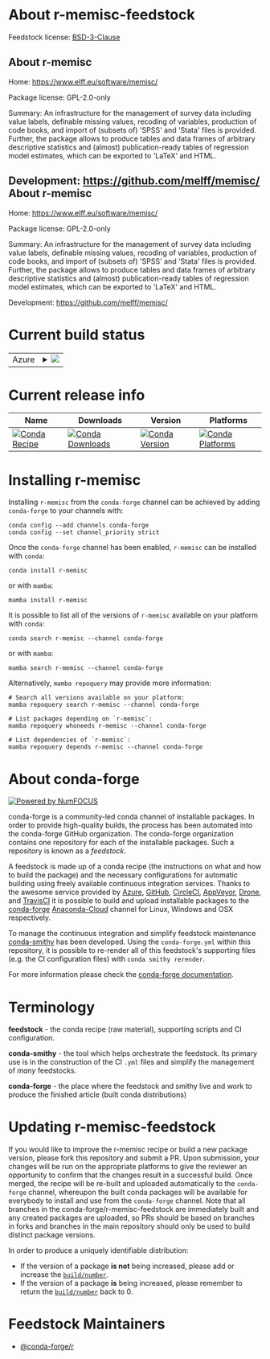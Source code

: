 About r-memisc-feedstock
========================

Feedstock license: [BSD-3-Clause](https://github.com/conda-forge/r-memisc-feedstock/blob/main/LICENSE.txt)

About r-memisc
--------------

Home: https://www.elff.eu/software/memisc/

Package license: GPL-2.0-only

Summary: An infrastructure for the management of survey data including value labels, definable missing values, recoding of variables, production of code books, and import of (subsets of) 'SPSS' and 'Stata' files is provided. Further, the package allows to produce tables and data frames of arbitrary descriptive statistics and (almost) publication-ready tables of regression model estimates, which can be exported to 'LaTeX' and HTML.

Development: https://github.com/melff/memisc/
About r-memisc
--------------

Home: https://www.elff.eu/software/memisc/

Package license: GPL-2.0-only

Summary: An infrastructure for the management of survey data including value labels, definable missing values, recoding of variables, production of code books, and import of (subsets of) 'SPSS' and 'Stata' files is provided. Further, the package allows to produce tables and data frames of arbitrary descriptive statistics and (almost) publication-ready tables of regression model estimates, which can be exported to 'LaTeX' and HTML.

Development: https://github.com/melff/memisc/

Current build status
====================


<table>
    
  <tr>
    <td>Azure</td>
    <td>
      <details>
        <summary>
          <a href="https://dev.azure.com/conda-forge/feedstock-builds/_build/latest?definitionId=18684&branchName=main">
            <img src="https://dev.azure.com/conda-forge/feedstock-builds/_apis/build/status/r-memisc-feedstock?branchName=main">
          </a>
        </summary>
        <table>
          <thead><tr><th>Variant</th><th>Status</th></tr></thead>
          <tbody><tr>
              <td>linux_64_r_base4.1</td>
              <td>
                <a href="https://dev.azure.com/conda-forge/feedstock-builds/_build/latest?definitionId=18684&branchName=main">
                  <img src="https://dev.azure.com/conda-forge/feedstock-builds/_apis/build/status/r-memisc-feedstock?branchName=main&jobName=linux&configuration=linux%20linux_64_r_base4.1" alt="variant">
                </a>
              </td>
            </tr><tr>
              <td>linux_64_r_base4.2</td>
              <td>
                <a href="https://dev.azure.com/conda-forge/feedstock-builds/_build/latest?definitionId=18684&branchName=main">
                  <img src="https://dev.azure.com/conda-forge/feedstock-builds/_apis/build/status/r-memisc-feedstock?branchName=main&jobName=linux&configuration=linux%20linux_64_r_base4.2" alt="variant">
                </a>
              </td>
            </tr><tr>
              <td>osx_64_r_base4.1</td>
              <td>
                <a href="https://dev.azure.com/conda-forge/feedstock-builds/_build/latest?definitionId=18684&branchName=main">
                  <img src="https://dev.azure.com/conda-forge/feedstock-builds/_apis/build/status/r-memisc-feedstock?branchName=main&jobName=osx&configuration=osx%20osx_64_r_base4.1" alt="variant">
                </a>
              </td>
            </tr><tr>
              <td>osx_64_r_base4.2</td>
              <td>
                <a href="https://dev.azure.com/conda-forge/feedstock-builds/_build/latest?definitionId=18684&branchName=main">
                  <img src="https://dev.azure.com/conda-forge/feedstock-builds/_apis/build/status/r-memisc-feedstock?branchName=main&jobName=osx&configuration=osx%20osx_64_r_base4.2" alt="variant">
                </a>
              </td>
            </tr><tr>
              <td>win_64</td>
              <td>
                <a href="https://dev.azure.com/conda-forge/feedstock-builds/_build/latest?definitionId=18684&branchName=main">
                  <img src="https://dev.azure.com/conda-forge/feedstock-builds/_apis/build/status/r-memisc-feedstock?branchName=main&jobName=win&configuration=win%20win_64_" alt="variant">
                </a>
              </td>
            </tr>
          </tbody>
        </table>
      </details>
    </td>
  </tr>
</table>

Current release info
====================

| Name | Downloads | Version | Platforms |
| --- | --- | --- | --- |
| [![Conda Recipe](https://img.shields.io/badge/recipe-r--memisc-green.svg)](https://anaconda.org/conda-forge/r-memisc) | [![Conda Downloads](https://img.shields.io/conda/dn/conda-forge/r-memisc.svg)](https://anaconda.org/conda-forge/r-memisc) | [![Conda Version](https://img.shields.io/conda/vn/conda-forge/r-memisc.svg)](https://anaconda.org/conda-forge/r-memisc) | [![Conda Platforms](https://img.shields.io/conda/pn/conda-forge/r-memisc.svg)](https://anaconda.org/conda-forge/r-memisc) |

Installing r-memisc
===================

Installing `r-memisc` from the `conda-forge` channel can be achieved by adding `conda-forge` to your channels with:

```
conda config --add channels conda-forge
conda config --set channel_priority strict
```

Once the `conda-forge` channel has been enabled, `r-memisc` can be installed with `conda`:

```
conda install r-memisc
```

or with `mamba`:

```
mamba install r-memisc
```

It is possible to list all of the versions of `r-memisc` available on your platform with `conda`:

```
conda search r-memisc --channel conda-forge
```

or with `mamba`:

```
mamba search r-memisc --channel conda-forge
```

Alternatively, `mamba repoquery` may provide more information:

```
# Search all versions available on your platform:
mamba repoquery search r-memisc --channel conda-forge

# List packages depending on `r-memisc`:
mamba repoquery whoneeds r-memisc --channel conda-forge

# List dependencies of `r-memisc`:
mamba repoquery depends r-memisc --channel conda-forge
```


About conda-forge
=================

[![Powered by
NumFOCUS](https://img.shields.io/badge/powered%20by-NumFOCUS-orange.svg?style=flat&colorA=E1523D&colorB=007D8A)](https://numfocus.org)

conda-forge is a community-led conda channel of installable packages.
In order to provide high-quality builds, the process has been automated into the
conda-forge GitHub organization. The conda-forge organization contains one repository
for each of the installable packages. Such a repository is known as a *feedstock*.

A feedstock is made up of a conda recipe (the instructions on what and how to build
the package) and the necessary configurations for automatic building using freely
available continuous integration services. Thanks to the awesome service provided by
[Azure](https://azure.microsoft.com/en-us/services/devops/), [GitHub](https://github.com/),
[CircleCI](https://circleci.com/), [AppVeyor](https://www.appveyor.com/),
[Drone](https://cloud.drone.io/welcome), and [TravisCI](https://travis-ci.com/)
it is possible to build and upload installable packages to the
[conda-forge](https://anaconda.org/conda-forge) [Anaconda-Cloud](https://anaconda.org/)
channel for Linux, Windows and OSX respectively.

To manage the continuous integration and simplify feedstock maintenance
[conda-smithy](https://github.com/conda-forge/conda-smithy) has been developed.
Using the ``conda-forge.yml`` within this repository, it is possible to re-render all of
this feedstock's supporting files (e.g. the CI configuration files) with ``conda smithy rerender``.

For more information please check the [conda-forge documentation](https://conda-forge.org/docs/).

Terminology
===========

**feedstock** - the conda recipe (raw material), supporting scripts and CI configuration.

**conda-smithy** - the tool which helps orchestrate the feedstock.
                   Its primary use is in the construction of the CI ``.yml`` files
                   and simplify the management of *many* feedstocks.

**conda-forge** - the place where the feedstock and smithy live and work to
                  produce the finished article (built conda distributions)


Updating r-memisc-feedstock
===========================

If you would like to improve the r-memisc recipe or build a new
package version, please fork this repository and submit a PR. Upon submission,
your changes will be run on the appropriate platforms to give the reviewer an
opportunity to confirm that the changes result in a successful build. Once
merged, the recipe will be re-built and uploaded automatically to the
`conda-forge` channel, whereupon the built conda packages will be available for
everybody to install and use from the `conda-forge` channel.
Note that all branches in the conda-forge/r-memisc-feedstock are
immediately built and any created packages are uploaded, so PRs should be based
on branches in forks and branches in the main repository should only be used to
build distinct package versions.

In order to produce a uniquely identifiable distribution:
 * If the version of a package **is not** being increased, please add or increase
   the [``build/number``](https://docs.conda.io/projects/conda-build/en/latest/resources/define-metadata.html#build-number-and-string).
 * If the version of a package **is** being increased, please remember to return
   the [``build/number``](https://docs.conda.io/projects/conda-build/en/latest/resources/define-metadata.html#build-number-and-string)
   back to 0.

Feedstock Maintainers
=====================

* [@conda-forge/r](https://github.com/conda-forge/r/)

